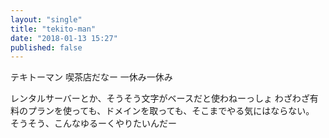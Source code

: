 ```yaml
---
layout: "single"
title: "tekito-man"
date: "2018-01-13 15:27"
published: false
---
```

テキトーマン
喫茶店だなー
一休み一休み

レンタルサーバーとか、そうそう文字がベースだと使わねーっしょ
わざわざ有料のプランを使っても、ドメインを取っても、そこまでやる気にはならない。
そうそう、こんなゆるーくやりたいんだー
